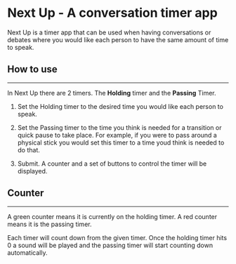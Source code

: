 # Next Up - A conversation timer app
Next Up is a timer app that can be used when having conversations or debates where you would like each person to have the same amount of time to speak.

## How to use
---
In Next Up there are 2 timers. The **Holding** timer and the **Passing** Timer.


1. Set the Holding timer to the desired time you would like each person to speak.


2. Set the Passing timer to the time you think is needed for a transition or quick pause to take place.
For example, if you were to pass around a physical stick you would set this timer to a time youd think is needed to do that.

3. Submit. A counter and a set of buttons to control the timer will be displayed. 

## Counter
---
A green counter means it is currently on the holding timer.
A red counter means it is the passing timer.

Each timer will count down from the given timer. Once the holding timer hits 0 a sound will be played and the passing timer will start counting down automatically.
